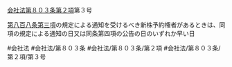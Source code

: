 [会社法第８０３条第２項](会社法＿＿＿＿第８０３条第２項)第３号

[第八百八条第三項](会社法＿＿＿＿第８０８条第３項)の規定による通知を受けるべき新株予約権者があるときは、同項の規定による通知の日又は同条第四項の公告の日のいずれか早い日


#会社法
#会社法/第８０３条
#会社法/第８０３条/第２項
#会社法/第８０３条/第２項/第３号
